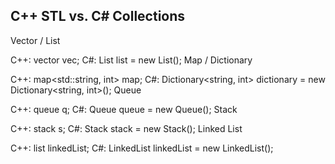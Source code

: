 ## C++ STL vs. C# Collections
Vector / List

C++:  vector<int> vec;
C#:   List<int> list = new List<int>();
Map / Dictionary

C++:  map<std::string, int> map;
C#:   Dictionary<string, int> dictionary = new Dictionary<string, int>();
Queue

C++:  queue<int> q;
C#:   Queue<int> queue = new Queue<int>();
Stack

C++:  stack<int> s;
C#:   Stack<int> stack = new Stack<int>();
Linked List

C++:   list<int> linkedList;
C#:    LinkedList<int> linkedList = new LinkedList<int>();
